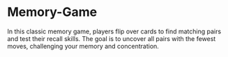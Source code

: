# Memory-Game
In this classic memory game, players flip over cards to find matching pairs and test their recall skills. The goal is to uncover all pairs with the fewest moves, challenging your memory and concentration.

